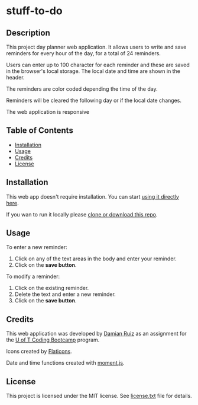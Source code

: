 # stuff-to-do

## Description

This project day planner web application. It allows users to write and save reminders for every hour of the day, for a total of 24 reminders. 

Users can enter up to 100 character for each reminder and these are saved in the browser's local storage. The local date and time are shown in the header. 

The reminders are color coded depending the time of the day. 

Reminders will be cleared the following day or if the local date changes.

The web application is responsive

## Table of Contents

- [Installation](#Installation)
- [Usage](#Usage)
- [Credits](#Credits)
- [License](#License)

## Installation

This web app doesn't require installation. You can start [using it directly here](https://github.com/jondam1985/jondam1985.github.io/stuff-to-do-today).

If you wan to run it locally please [clone or download this repo](https://github.com/jondam1985/stuff-to-do-today).

## Usage

To enter a new reminder:

1. Click on any of the text areas in the body and enter your reminder.
2. Click on the **save button**.

To modify a reminder:

1. Click on the existing reminder.
2. Delete the text and enter a new reminder.
3. Click on the **save button**.

## Credits

This web application was developed by [Damian Ruiz](https://gitbuh.com/jondam1985) as an assignment for the [U of T Coding Bootcamp](https://bootcamp.learn.utoronto.ca/coding/) program.

Icons created by [Flaticons](https://www.flaticons.com).

Date and time functions created with [moment.js](https://momentjs.com).

## License

This project is licensed under the MIT license. See [license.txt](https://github.com/jondam1985/stuff-to-do-today/blob/master/license.txt) file for details.
